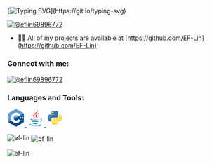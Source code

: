 <!--generate from https://rahuldkjain.github.io/gh-profile-readme-generator/-->
[![Typing SVG](https://readme-typing-svg.demolab.com?font=Fira+Code&weight=900&size=17&pause=1000&color=4EB2FF&vCenter=true&random=false&width=435&lines=%E4%BD%A0%E5%A5%BD%F0%9F%91%8B%EF%BC%8C%E6%88%91%E6%98%AF%E4%B8%80%E5%90%8D%E9%AB%98%E4%B8%AD%E7%94%9F%EF%BC%8C%E4%BE%86%E8%87%AA%E5%8F%B0%E7%81%A3%E3%80%82;Hi%F0%9F%91%8B%2C+I'm+a+high+school+student+from+Taiwan.)](https://git.io/typing-svg)

<p align="left"> <a href="https://twitter.com/@eflin69896772" target="blank"><img src="https://img.shields.io/twitter/follow/eflin69896772?logo=twitter&style=for-the-badge" alt="@eflin69896772" /></a> </p>

- 👨‍💻 All of my projects are available at [https://github.com/EF-Lin](https://github.com/EF-Lin)

<h3 align="left">Connect with me:</h3>
<p align="left">
<a href="https://twitter.com/@eflin69896772" target="blank"><img align="center" src="https://raw.githubusercontent.com/rahuldkjain/github-profile-readme-generator/master/src/images/icons/Social/twitter.svg" alt="@eflin69896772" height="30" width="40" /></a>
</p>

<h3 align="left">Languages and Tools:</h3>
<p align="left"> <a href="https://www.w3schools.com/cpp/" target="_blank" rel="noreferrer"> <img src="https://raw.githubusercontent.com/devicons/devicon/master/icons/cplusplus/cplusplus-original.svg" alt="cplusplus" width="40" height="40"/> </a> <a href="https://www.java.com" target="_blank" rel="noreferrer"> <img src="https://raw.githubusercontent.com/devicons/devicon/master/icons/java/java-original.svg" alt="java" width="40" height="40"/> </a> <a href="https://www.python.org" target="_blank" rel="noreferrer"> <img src="https://raw.githubusercontent.com/devicons/devicon/master/icons/python/python-original.svg" alt="python" width="40" height="40"/> </a> </p>

<p><img align="left" src="https://github-readme-stats.vercel.app/api/top-langs?username=ef-lin&show_icons=true&locale=en&layout=compact" alt="ef-lin" /></p>

<p>&nbsp;<img align="center" src="https://github-readme-stats.vercel.app/api?username=ef-lin&show_icons=true&locale=en" alt="ef-lin" /></p>

<p><img align="center" src="https://github-readme-streak-stats.herokuapp.com/?user=ef-lin&" alt="ef-lin" /></p>
